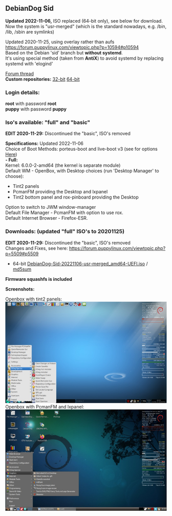 ## DebianDog Sid

**Updated 2022-11-06,** ISO replaced (64-bit only), see below for download.
Now the system is "usr-merged" (which is the standard nowadays, e.g. /bin, /lib, /sbin are symlinks)

Updated 2020-11-25, using overlay rather than aufs https://forum.puppylinux.com/viewtopic.php?p=10594#p10594     
Based on the Debian 'sid' branch but **without systemd**.  
It's using special method (taken from **AntiX**) to avoid systemd by replacing systemd with 'elogind'
   
[Forum thread](https://forum.puppylinux.com/viewtopic.php?f=46&t=824)   
**Custom repositories:** [32-bit](https://doglinux.github.io/sidog/i386/) [64-bit](https://doglinux.github.io/sidog/amd64/)  

### Login details:
**root** with password **root**    
**puppy** with password **puppy**

### Iso's available: "full" and "basic"   
**EDIT 2020-11-29:** Discontinued the "basic", ISO's removed
 
**Specifications:**  Updated 2022-11-06             
Choice of Boot Methods: porteus-boot and live-boot v3 (see for options [Here](https://github.com/DebianDog/Sid/raw/master/Examples-boot-codes.txt))     
**- Full:**   
Kernel: 6.0.0-2-amd64 (the kernel is separate module)  
Default WM - OpenBox, with Desktop choices (run 'Desktop Manager' to choose):    
- Tint2 panels    
- PcmanFM providing the Desktop and lxpanel    
- Tint2 bottom panel and rox-pinboard providing the Desktop    

Option to switch to JWM window-manager                  
Default File Manager - PcmanFM with option to use rox.        
Default Internet Browser - Firefox-ESR.

### Downloads: (updated "full" ISO's to 20201125)
**EDIT 2020-11-29:** Discontinued the "basic", ISO's removed   
Changes and Fixes, see here: https://forum.puppylinux.com/viewtopic.php?p=5509#p5509
- 64-bit [DebianDog-Sid-20221106-usr-merged_amd64-UEFI.iso](https://github.com/DebianDog/Sid/releases/download/v0.1/DebianDog-Sid-20221106-usr-merged_amd64-UEFI.iso) / [md5sum](https://github.com/DebianDog/Sid/releases/download/v0.1/DebianDog-Sid-20221106-usr-merged_amd64-UEFI.md5)

**Firmware squashfs is included**

**Screenshots:**
 
Openbox with tint2 panels:         
![SCREENSHOT](https://raw.githubusercontent.com/DebianDog/Sid/master/sid-tint2.jpg)        
Openbox with PcmanFM and lxpanel:       
![SCREENSHOT](https://raw.githubusercontent.com/DebianDog/Sid/master/sid-pcmanfm.jpg)   
